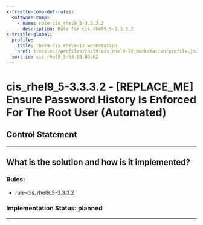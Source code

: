 ```yaml
---
x-trestle-comp-def-rules:
  software-comp:
    - name: rule-cis_rhel9_5-3.3.3.2
      description: Rule for cis_rhel9_5-3.3.3.2
x-trestle-global:
  profile:
    title: rhel9-cis_rhel9-l2_workstation
    href: trestle://profiles/rhel9-cis_rhel9-l2_workstation/profile.json
  sort-id: cis_rhel9_5-03.03.03.02
---
```


# cis_rhel9_5-3.3.3.2 - \[REPLACE_ME\] Ensure Password History Is Enforced For The Root User (Automated)

## Control Statement

______________________________________________________________________

## What is the solution and how is it implemented?

<!-- For implementation status enter one of: implemented, partial, planned, alternative, not-applicable -->

<!-- Note that the list of rules under ### Rules: is read-only and changes will not be captured after assembly to JSON -->

<!-- Add control implementation description here for control: cis_rhel9_5-3.3.3.2 -->

### Rules:

  - rule-cis_rhel9_5-3.3.3.2

### Implementation Status: planned

______________________________________________________________________
